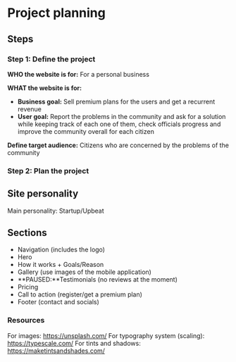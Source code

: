 # Project planning

## Steps

### Step 1: Define the project

**WHO the website is for:** For a personal business

**WHAT the website is for:**

- **Business goal:** Sell premium plans for the users and get a recurrent revenue
- **User goal:** Report the problems in the community and ask for a solution while keeping track of each one of them, check officials progress and improve the community overall for each citizen

**Define target audience:** Citizens who are concerned by the problems of the community

### Step 2: Plan the project

## Site personality

Main personality: Startup/Upbeat

## Sections

- Navigation (includes the logo)
- Hero
- How it works + Goals/Reason
- Gallery (use images of the mobile application)
- **PAUSED:**Testimonials (no reviews at the moment)
- Pricing
- Call to action (register/get a premium plan)
- Footer (contact and socials)

### Resources

For images: https://unsplash.com/
For typography system (scaling): https://typescale.com/
For tints and shadows: https://maketintsandshades.com/
